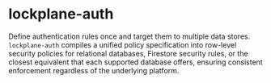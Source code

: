 # lockplane-auth

Define authentication rules once and target them to multiple data stores. `lockplane-auth` compiles a unified policy specification into row-level security policies for relational databases, Firestore security rules, or the closest equivalent that each supported database offers, ensuring consistent enforcement regardless of the underlying platform.
